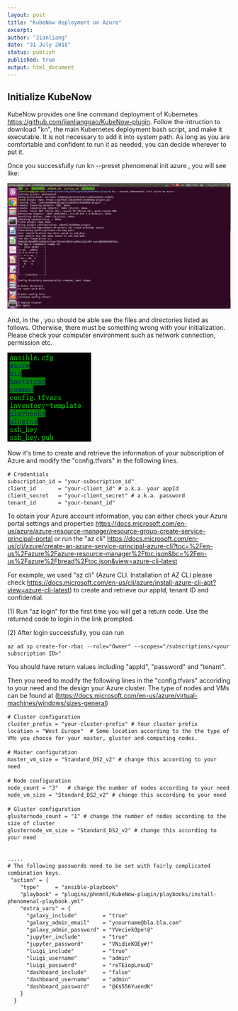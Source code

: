 ```yaml
---
layout: post
title: "KubeNow deployment on Azure"
excerpt:  
author: "Jianliang"
date: "31 July 2018"
status: publish
published: true
output: html_document
---
```

 

 
## Initialize KubeNow
 
KubeNow provides one line command deployment of Kubernetes  <https://github.com/jianlianggao/KubeNow-plugin>. Follow the intruction to download "kn", the main Kubernetes deployment bash script, and make it executable. It is not necessary to add it into system path. As long as you are comfortable and confident to run it as needed, you can decide wherever to put it.
 
Once you successfully run kn --preset phenomenal init azure <my-vre-config-dir>, you will see like: 
 
![KubeNow initialization](/figures/kubenow_init.png)
 
And, in the <my-vre-config-dir>, you should be able see the files and directories listed as follows. Otherwise, there must be something wrong with your initialization. Please check your computer environment such as network connection, permission etc.
 
![Kubernetes initialization for Azure](/figures/preset_kube_azure.png)
 
Now it's time to create and retrieve the information of your subscription of Azure and modify the "config.tfvars" in the following lines.
 
``` 
# Credentials
subscription_id = "your-subscription_id"
client_id       = "your-client_id" # a.k.a. your appId
client_secret   = "your-client_secret" # a.k.a. password
tenant_id       = "your-tenant_id"
```
To obtain your Azure account information, you can either check your Azure portal settings and properties <https://docs.microsoft.com/en-us/azure/azure-resource-manager/resource-group-create-service-principal-portal> or run the "az cli" <https://docs.microsoft.com/en-us/cli/azure/create-an-azure-service-principal-azure-cli?toc=%2Fen-us%2Fazure%2Fazure-resource-manager%2Ftoc.json&bc=%2Fen-us%2Fazure%2Fbread%2Ftoc.json&view=azure-cli-latest>
 
For example, we used "az cli" (Azure CLI. Installation of AZ CLI please check <https://docs.microsoft.com/en-us/cli/azure/install-azure-cli-apt?view=azure-cli-latest>) to create and retrieve our appId, tenant ID and confidential.
 
(1) Run "az login" for the first time you will get a return code. Use the returned code to login in the link prompted.
 
(2) After login successfully, you can run 
``` 
az ad sp create-for-rbac --role="Owner" --scopes="/subscriptions/<your subscription ID>"
```
You should have return values including "appId", "password" and "tenant".
 
Then you need to modify the following lines in the "config.tfvars" accoriding to your need and the design your Azure cluster. The type of nodes and VMs can be found at (<https://docs.microsoft.com/en-us/azure/virtual-machines/windows/sizes-general>)
 
``` 
# Cluster configuration
cluster_prefix = "your-cluster-prefix" # Your cluster prefix
location = "West Europe"  # Some location according to the the type of VMs you choose for your master, gluster and computing nodes.
 
# Master configuration
master_vm_size = "Standard_DS2_v2" # change this according to your need
 
# Node configuration
node_count = "3"   # change the number of nodes according to your need
node_vm_size = "Standard_DS2_v2" # change this according to your need
 
# Gluster configuration
glusternode_count = "1" # change the number of nodes according to the size of cluster
glusternode_vm_size = "Standard_DS2_v2" # change this according to your need
 
 
.....
# The following passwords need to be set with fairly complicated combination keys.
 "action" = {
    "type"     = "ansible-playbook"
    "playbook" = "plugins/phnmnl/KubeNow-plugin/playbooks/install-phenomenal-playbook.yml"
    "extra_vars" = {
      "galaxy_include"        = "true"
      "galaxy_admin_email"    = "yoourname@bla.bla.com"
      "galaxy_admin_password" = "YVeciekOpe!@"
      "jupyter_include"       = "true"
      "jupyter_password"      = "VNidieKOEy#!"
      "luigi_include"         = "true"
      "luigi_username"        = "admin"
      "luigi_password"        = "reTEiopLnuuQ"
      "dashboard_include"     = "false"
      "dashboard_username"    = "admin"
      "dashboard_password"    = "@£$556YuendK"
    }
  }
```
